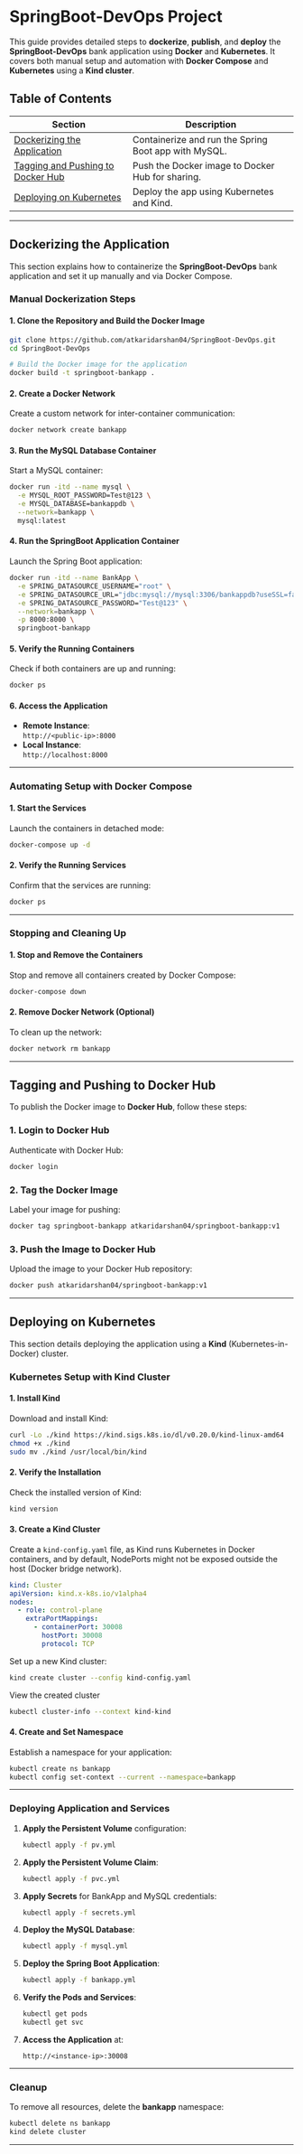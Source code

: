 # SpringBoot-DevOps Project

This guide provides detailed steps to **dockerize**, **publish**, and **deploy** the **SpringBoot-DevOps** bank application using **Docker** and **Kubernetes**. It covers both manual setup and automation with **Docker Compose** and **Kubernetes** using a **Kind cluster**.

## Table of Contents

| **Section**                                   | **Description**                                          |
|-----------------------------------------------|----------------------------------------------------------|
| [Dockerizing the Application](#dockerizing-the-application) | Containerize and run the Spring Boot app with MySQL. |
| [Tagging and Pushing to Docker Hub](#tagging-and-pushing-to-docker-hub) | Push the Docker image to Docker Hub for sharing. |
| [Deploying on Kubernetes](#deploying-on-kubernetes)         | Deploy the app using Kubernetes and Kind. |

---

## Dockerizing the Application  

This section explains how to containerize the **SpringBoot-DevOps** bank application and set it up manually and via Docker Compose.

### Manual Dockerization Steps  

#### 1. Clone the Repository and Build the Docker Image  

```bash
git clone https://github.com/atkaridarshan04/SpringBoot-DevOps.git
cd SpringBoot-DevOps

# Build the Docker image for the application
docker build -t springboot-bankapp .
```

#### 2. Create a Docker Network  

Create a custom network for inter-container communication:

```bash
docker network create bankapp
```

#### 3. Run the MySQL Database Container  

Start a MySQL container:

```bash
docker run -itd --name mysql \
  -e MYSQL_ROOT_PASSWORD=Test@123 \
  -e MYSQL_DATABASE=bankappdb \
  --network=bankapp \
  mysql:latest
```

#### 4. Run the SpringBoot Application Container  

Launch the Spring Boot application:

```bash
docker run -itd --name BankApp \
  -e SPRING_DATASOURCE_USERNAME="root" \
  -e SPRING_DATASOURCE_URL="jdbc:mysql://mysql:3306/bankappdb?useSSL=false&allowPublicKeyRetrieval=true&serverTimezone=UTC" \
  -e SPRING_DATASOURCE_PASSWORD="Test@123" \
  --network=bankapp \
  -p 8000:8000 \
  springboot-bankapp
```

#### 5. Verify the Running Containers  

Check if both containers are up and running:

```bash
docker ps
```

#### 6. Access the Application  

- **Remote Instance**:  
  `http://<public-ip>:8000`  
- **Local Instance**:  
  `http://localhost:8000`  

---

### Automating Setup with Docker Compose  

#### 1. Start the Services  

Launch the containers in detached mode:

```bash
docker-compose up -d
```

#### 2. Verify the Running Services  

Confirm that the services are running:

```bash
docker ps
```

---

### Stopping and Cleaning Up  

#### 1. Stop and Remove the Containers  

Stop and remove all containers created by Docker Compose:

```bash
docker-compose down
```

#### 2. Remove Docker Network (Optional)  

To clean up the network:

```bash
docker network rm bankapp
```

---

## Tagging and Pushing to Docker Hub  

To publish the Docker image to **Docker Hub**, follow these steps:

### 1. Login to Docker Hub  

Authenticate with Docker Hub:

```bash
docker login
```

### 2. Tag the Docker Image  

Label your image for pushing:

```bash
docker tag springboot-bankapp atkaridarshan04/springboot-bankapp:v1
```

### 3. Push the Image to Docker Hub  

Upload the image to your Docker Hub repository:

```bash
docker push atkaridarshan04/springboot-bankapp:v1
```

---

## Deploying on Kubernetes  

This section details deploying the application using a **Kind** (Kubernetes-in-Docker) cluster.

### Kubernetes Setup with Kind Cluster

#### 1. Install Kind  

Download and install Kind:

```bash
curl -Lo ./kind https://kind.sigs.k8s.io/dl/v0.20.0/kind-linux-amd64
chmod +x ./kind
sudo mv ./kind /usr/local/bin/kind
```

#### 2. Verify the Installation  

Check the installed version of Kind:

```bash
kind version
```

#### 3. Create a Kind Cluster  

Create a `kind-config.yaml` file, as Kind runs Kubernetes in Docker containers, and by default, NodePorts might not be exposed outside the host (Docker bridge network).

```yaml
kind: Cluster
apiVersion: kind.x-k8s.io/v1alpha4
nodes:
  - role: control-plane
    extraPortMappings:
      - containerPort: 30008
        hostPort: 30008
        protocol: TCP

```
Set up a new Kind cluster:
```bash
kind create cluster --config kind-config.yaml
```

View the created cluster
```bash
kubectl cluster-info --context kind-kind
```

#### 4. Create and Set Namespace  

Establish a namespace for your application:

```bash
kubectl create ns bankapp
kubectl config set-context --current --namespace=bankapp
```

---

### Deploying Application and Services  

1. **Apply the Persistent Volume** configuration:  
   ```bash
   kubectl apply -f pv.yml
   ```

2. **Apply the Persistent Volume Claim**:  
   ```bash
   kubectl apply -f pvc.yml
   ```

3. **Apply Secrets** for BankApp and MySQL credentials:  
   ```bash
   kubectl apply -f secrets.yml
   ```

4. **Deploy the MySQL Database**:  
   ```bash
   kubectl apply -f mysql.yml
   ```

5. **Deploy the Spring Boot Application**:  
   ```bash
   kubectl apply -f bankapp.yml
   ```

6. **Verify the Pods and Services**:  
   ```bash
   kubectl get pods
   kubectl get svc
   ```

7. **Access the Application** at:  
   ```plaintext
   http://<instance-ip>:30008
   ```

---

### Cleanup  

To remove all resources, delete the **bankapp** namespace:

```bash
kubectl delete ns bankapp
kind delete cluster
```

---
